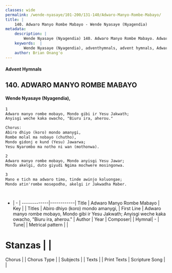 ```yaml
---
classes: wide
permalink: /wende-nyasaye/101-200/131-140/Adwaro-Manyo-Rombe-Mabayo/
title: |
    140. Adwaro Manyo Rombe Mabayo - Wende Nyasaye (Nyagendia)
metadata:
    description: |
        Wende Nyasaye (Nyagendia) 140. Adwaro Manyo Rombe Mabayo. Adwaro manyo rombe mobayo, Mondo gibi ir Yesu Jakwath; Anyisgi weche kaka owacho, "Biuru ira, aherou."   Chorus: Abiro dhiyo (koro) mondo amanygi, Rombe molal ma nobayo (chutho), Mondo gidonj e kund (Yesu) Jawarwa; Yesu Nyarombo ma notho ni wan (mothonwa).  
    keywords:  |
        Wende Nyasaye (Nyagendia), adventhymnals, advent hymnals, Adwaro Manyo Rombe Mabayo, Adwaro manyo rombe mobayo, Mondo gibi ir Yesu Jakwath; Anyisgi weche kaka owacho, "Biuru ira, aherou." . Abiro dhiyo (koro) mondo amanygi,
    author: Brian Onang'o
---
```


#### Advent Hymnals
## 140. ADWARO MANYO ROMBE MABAYO
####  Wende Nyasaye (Nyagendia),

```txt
1
Adwaro manyo rombe mobayo, Mondo gibi ir Yesu Jakwath;
Anyisgi weche kaka owacho, "Biuru ira, aherou." 

Chorus:
Abiro dhiyo (koro) mondo amanygi,
Rombe molal ma nobayo (chutho),
Mondo gidonj e kund (Yesu) Jawarwa;
Yesu Nyarombo ma notho ni wan (mothonwa).

2
Adwaro manyo rombe mobayo, Mondo anyisgi Yesu Jawar;
Mondo akelgi, duto giyudi Ngima mochwere mosingonwa.

3
Mano e tich ma adwaro timo, tinde awinjo koluongae;
Mondo atin'rombe mosepodho, akelgi ir Jakwadha Maber.




```

- |   -  |
-------------|------------|
Title | Adwaro Manyo Rombe Mabayo |
Key |  |
Titles | Abiro dhiyo (koro) mondo amanygi, |
First Line | Adwaro manyo rombe mobayo, Mondo gibi ir Yesu Jakwath; Anyisgi weche kaka owacho, "Biuru ira, aherou."  |
Author | 
Year | 
Composer| |
Hymnal|  - |
Tune|  |
Metrical pattern | |
# Stanzas |  |
Chorus |  |
Chorus Type |  |
Subjects | |
Texts |  |
Print Texts | 
Scripture Song |  |
    
